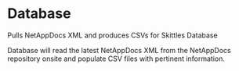 # Database
Pulls NetAppDocs XML and produces CSVs for Skittles Database

Database will read the latest NetAppDocs XML from the NetAppDocs repository onsite and populate CSV files with pertinent information.
